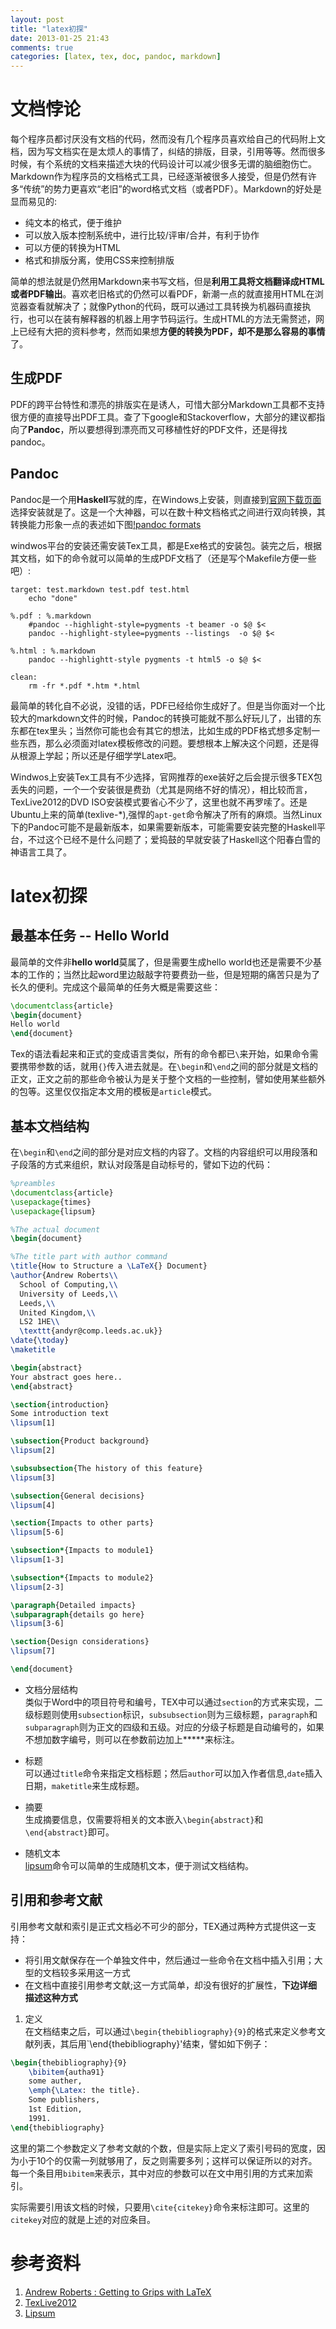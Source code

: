 ```yaml
---
layout: post
title: "latex初探"
date: 2013-01-25 21:43
comments: true
categories: [latex, tex, doc, pandoc, markdown]
---
```


文档悖论
==========
每个程序员都讨厌没有文档的代码，然而没有几个程序员喜欢给自己的代码附上文档，因为写文档实在是太烦人的事情了，纠结的排版，目录，引用等等。然而很多时候，有个系统的文档来描述大块的代码设计可以减少很多无谓的脑细胞伤亡。Markdown作为程序员的文档格式工具，已经逐渐被很多人接受，但是仍然有许多“传统”的势力更喜欢“老旧”的word格式文档（或者PDF）。Markdown的好处是显而易见的:    

- 纯文本的格式，便于维护  
- 可以放入版本控制系统中，进行比较/评审/合并，有利于协作  
- 可以方便的转换为HTML  
- 格式和排版分离，使用CSS来控制排版  

简单的想法就是仍然用Markdown来书写文档，但是**利用工具将文档翻译成HTML或者PDF输出**。喜欢老旧格式的仍然可以看PDF，新潮一点的就直接用HTML在浏览器查看就解决了；就像Python的代码，既可以通过工具转换为机器码直接执行，也可以在装有解释器的机器上用字节码运行。生成HTML的方法无需赘述，网上已经有大把的资料参考，然而如果想**方便的转换为PDF，却不是那么容易的事情**了。

<!--more-->

生成PDF
--------
PDF的跨平台特性和漂亮的排版实在是诱人，可惜大部分Markdown工具都不支持很方便的直接导出PDF工具。查了下google和Stackoverflow，大部分的建议都指向了**Pandoc**，所以要想得到漂亮而又可移植性好的PDF文件，还是得找pandoc。

Pandoc
--------
Pandoc是一个用**Haskell**写就的库，在Windows上安装，则直接到[官网下载页面](http://johnmacfarlane.net/pandoc/installing.html)选择安装就是了。这是一个大神器，可以在数十种文档格式之间进行双向转换，其转换能力形象一点的表述如下图[!pandoc formats](http://johnmacfarlane.net/pandoc/diagram.png "Pandoc format diagram")

windwos平台的安装还需安装Tex工具，都是Exe格式的安装包。装完之后，根据其文档，如下的命令就可以简单的生成PDF文档了（还是写个Makefile方便一些吧）:  

``` make
target: test.markdown test.pdf test.html
    echo "done"

%.pdf : %.markdown
    #pandoc --highlight-style=pygments -t beamer -o $@ $<
    pandoc --highlight-stylee=pygments --listings  -o $@ $<

%.html : %.markdown
    pandoc --highlightt-style pygments -t html5 -o $@ $<

clean:
    rm -fr *.pdf *.htm *.html
```

最简单的转化自不必说，没错的话，PDF已经给你生成好了。但是当你面对一个比较大的markdown文件的时候，Pandoc的转换可能就不那么好玩儿了，出错的东东都在tex里头；当然你可能也会有其它的想法，比如生成的PDF格式想多定制一些东西，那么必须面对latex模板修改的问题。要想根本上解决这个问题，还是得从根源上学起；所以还是仔细学学Latex吧。

Windwos上安装Tex工具有不少选择，官网推荐的exe装好之后会提示很多TEX包丢失的问题，一个一个安装很是费劲（尤其是网络不好的情况），相比较而言，TexLive2012的DVD ISO安装模式要省心不少了，这里也就不再罗嗦了。还是Ubuntu上来的简单(texlive-*),强悍的`apt-get`命令解决了所有的麻烦。当然Linux下的Pandoc可能不是最新版本，如果需要新版本，可能需要安装完整的Haskell平台，不过这个已经不是什么问题了；爱捣鼓的早就安装了Haskell这个阳春白雪的神语言工具了。

latex初探
==========

最基本任务 -- Hello World
---------------------------
最简单的文件非**hello world**莫属了，但是需要生成hello world也还是需要不少基本的工作的；当然比起word里边敲敲字符要费劲一些，但是短期的痛苦只是为了长久的便利。完成这个最简单的任务大概是需要这些：
``` tex
\documentclass{article}
\begin{document}
Hello world
\end{document}
```
Tex的语法看起来和正式的变成语言类似，所有的命令都已`\`来开始，如果命令需要携带参数的话，就用`{}`传入进去就是。在`\begin`和`\end`之间的部分就是文档的正文，正文之前的那些命令被认为是关于整个文档的一些控制，譬如使用某些额外的包等。这里仅仅指定本文用的模板是`article`模式。
 
基本文档结构
---------------
在`\begin`和`\end`之间的部分是对应文档的内容了。文档的内容组织可以用段落和子段落的方式来组织，默认对段落是自动标号的，譬如下边的代码：  

``` tex
%preambles
\documentclass{article}
\usepackage{times}
\usepackage{lipsum}

%The actual document
\begin{document}

%The title part with author command
\title{How to Structure a \LaTeX{} Document}
\author{Andrew Roberts\\
  School of Computing,\\
  University of Leeds,\\
  Leeds,\\
  United Kingdom,\\
  LS2 1HE\\
  \texttt{andyr@comp.leeds.ac.uk}}
\date{\today}
\maketitle

\begin{abstract}
Your abstract goes here.. 
\end{abstract}

\section{introduction}
Some introduction text
\lipsum[1]

\subsection{Product background}
\lipsum[2]

\subsubsection{The history of this feature}
\lipsum[3]

\subsection{General decisions}
\lipsum[4]

\section{Impacts to other parts}
\lipsum[5-6]

\subsection*{Impacts to module1}
\lipsum[1-3]

\subsection*{Impacts to module2}
\lipsum[2-3]

\paragraph{Detailed impacts}
\subparagraph{details go here}
\lipsum[3-6]

\section{Design considerations}
\lipsum[7]

\end{document}
```

- 文档分层结构  
   类似于Word中的项目符号和编号，TEX中可以通过`section`的方式来实现，二级标题则使用`subsection`标识，`subsubsection`则为三级标题，`paragraph`和`subparagraph`则为正文的四级和五级。对应的分级子标题是自动编号的，如果不想加数字编号，则可以在参数前边加上**\***来标注。

- 标题  
   可以通过`title`命令来指定文档标题；然后`author`可以加入作者信息,`date`插入日期，`maketitle`来生成标题。  

- 摘要   
   生成摘要信息，仅需要将相关的文本嵌入`\begin{abstract}`和`\end{abstract}`即可。  

- 随机文本  
   [lipsum](http://www.lipsum.com/)命令可以简单的生成随机文本，便于测试文档结构。  


引用和参考文献
-----------------

引用参考文献和索引是正式文档必不可少的部分，TEX通过两种方式提供这一支持：  
- 将引用文献保存在一个单独文件中，然后通过一些命令在文档中插入引用；大型的文档较多采用这一方式   
- 在文档中直接引用参考文献;这一方式简单，却没有很好的扩展性，**下边详细描述这种方式**   

1. 定义  
   在文档结束之后，可以通过`\begin{thebibliography}{9}`的格式来定义参考文献列表，其后用`\end{thebibliography}'结束，譬如如下例子：   

``` tex
\begin{thebibliography}{9}
    \bibitem{autha91}
    some auther, 
    \emph{\Latex: the title}.
    Some publishers,
    1st Edition, 
    1991.
\end{thebibliography}
```

   这里的第二个参数定义了参考文献的个数，但是实际上定义了索引号码的宽度，因为小于10个的仅需一列就够用了，反之则需要多列；这样可以保证所以的对齐。每一个条目用`bibitem`来表示，其中对应的参数可以在文中用引用的方式来加索引。

   实际需要引用该文档的时候，只要用`\cite{citekey}`命令来标注即可。这里的`citekey`对应的就是上述的对应条目。


参考资料
============
1. [Andrew Roberts : Getting to Grips with LaTeX](http://www.andy-roberts.net/writing/latex)  
1. [TexLive2012](http://www.tug.org/texlive/)
1. [Lipsum](http://www.lipsum.com/)
